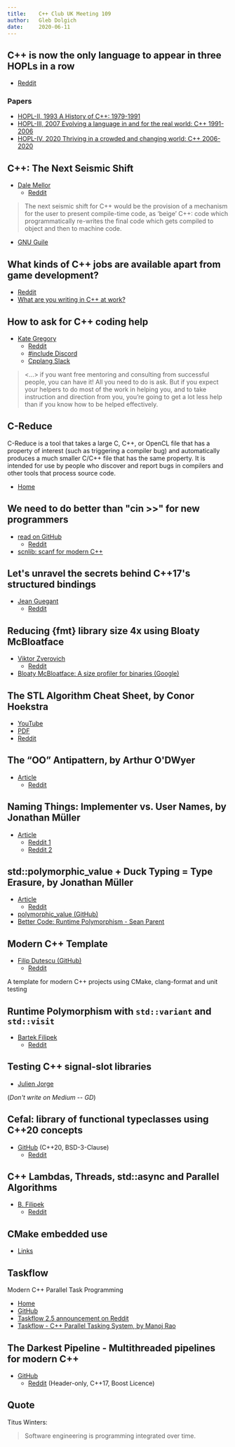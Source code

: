 ```yaml
---
title:    C++ Club UK Meeting 109
author:   Gleb Dolgich
date:     2020-06-11
---
```


## C++ is now the only language to appear in three HOPLs in a row

* [Reddit](https://www.reddit.com/r/cpp/comments/h0gxo5/c_is_now_the_only_language_to_appear_in_three/)

### Papers

* [HOPL-II, 1993 A History of C++: 1979-1991](http://www.stroustrup.com/hopl2.pdf)
* [HOPL-III, 2007 Evolving a language in and for the real world: C++ 1991-2006](http://www.stroustrup.com/hopl-almost-final.pdf)
* [HOPL-IV, 2020 Thriving in a crowded and changing world: C++ 2006-2020](https://www.stroustrup.com/hopl20main-p5-p-bfc9cd4--final.pdf)

## C++: The Next Seismic Shift

* [Dale Mellor](https://rdmp.org/dmbcs/seismic-c++)
  * [Reddit](https://www.reddit.com/r/cpp/comments/gle6y0/c_the_next_seismic_shift/)

> The next seismic shift for C++ would be the provision of a mechanism for the user to present
> compile-time code, as ‘beige’ C++: code which programmatically re-writes the final code which gets
> compiled to object and then to machine code.

* [GNU Guile](https://www.gnu.org/software/guile/guile.html)

## What kinds of C++ jobs are available apart from game development?

* [Reddit](https://www.reddit.com/r/cpp/comments/gn0ffp/forgive_my_ignorance_but_what_kind_of_jobs_can/)
* [What are you writing in C++ at work?](https://www.reddit.com/r/cpp/comments/e6sigs/what_are_you_writing_in_c_at_work/)

## How to ask for C++ coding help

* [Kate Gregory](http://www.gregcons.com/KateBlog/HowToAskForCCodingHelp.aspx)
  * [Reddit](https://www.reddit.com/r/cpp/comments/gvw8y3/how_to_ask_for_c_coding_help_kate_gregory/)
  * [#include Discord](https://www.includecpp.org/)
  * [Cpplang Slack](https://cpplang-inviter.cppalliance.org/)

> <...> if you want free mentoring and consulting from successful people, you can have it! All you
> need to do is ask. But if you expect your helpers to do most of the work in helping you, and to
> take instruction and direction from you, you’re going to get a lot less help than if you know how
> to be helped effectively.

## C-Reduce

C-Reduce is a tool that takes a large C, C++, or OpenCL file that has a property of interest (such
as triggering a compiler bug) and automatically produces a much smaller C/C++ file that has the same
property. It is intended for use by people who discover and report bugs in compilers and other tools
that process source code.

* [Home](http://embed.cs.utah.edu/creduce/)

## We need to do better than "cin >>" for new programmers

* [read on GitHub](https://github.com/ShakaUVM/read)
  * [Reddit](https://www.reddit.com/r/cpp/comments/gtzsnm/we_need_to_do_better_than_cin_for_new_programmers/)
* [scnlib: scanf for modern C++](https://github.com/eliaskosunen/scnlib)

## Let's unravel the secrets behind C++17's structured bindings

* [Jean Guegant](https://jguegant.github.io/blogs/tech/structured-bindings.html)
  * [Reddit](https://www.reddit.com/r/cpp/comments/glnx3w/lets_unravel_the_secrets_behind_c17s_structured/)

## Reducing {fmt} library size 4x using Bloaty McBloatface

* [Viktor Zverovich](https://www.zverovich.net/2020/05/21/reducing-library-size.html)
  * [Reddit](https://www.reddit.com/r/cpp/comments/go82wo/reducing_fmt_library_size_4x_using_bloaty/)
* [Bloaty McBloatface: A size profiler for binaries (Google)](https://github.com/google/bloaty)

## The STL Algorithm Cheat Sheet, by Conor Hoekstra

* [YouTube](https://youtu.be/LMmFpOhcQhA)
* [PDF](https://github.com/codereport/Algorithms/blob/master/CheatSheet/The%20STL%20Algorithm%20Cheat%20Sheet%20v0.0.pdf)
* [Reddit](https://www.reddit.com/r/cpp/comments/g4e2uj/the_stl_algorithm_cheat_sheet/)

## The “OO” Antipattern, by Arthur O'DWyer

* [Article](https://quuxplusone.github.io/blog/2020/05/28/oo-antipattern/)
  * [Reddit](https://www.reddit.com/r/cpp/comments/gs0iwm/the_oo_antipattern/)

## Naming Things: Implementer vs. User Names, by Jonathan Müller

* [Article](https://foonathan.net/2019/11/implementer-vs-user-names/#content)
  * [Reddit 1](https://www.reddit.com/r/programming/comments/e5hzmi/naming_things_implementer_vs_user_names/)
  * [Reddit 2](https://www.reddit.com/r/cpp/comments/e5s6og/naming_things_implementer_vs_user_names/)

## std::polymorphic_value + Duck Typing = Type Erasure, by Jonathan Müller

* [Article](https://foonathan.net/2020/01/type-erasure/)
  * [Reddit](https://www.reddit.com/r/cpp/comments/eq4b0h/stdpolymorphic_value_duck_typing_type_erasure/)
* [polymorphic_value (GitHub)](https://github.com/jbcoe/polymorphic_value/)
* [Better Code: Runtime Polymorphism - Sean Parent](https://youtu.be/QGcVXgEVMJg)

## Modern C++ Template

* [Filip Dutescu (GitHub)](https://github.com/filipdutescu/modern-cpp-template)
  * [Reddit](https://www.reddit.com/r/cpp/comments/gt0pz1/i_made_a_project_template_for_modern_c_projects/)

A template for modern C++ projects using CMake, clang-format and unit testing

## Runtime Polymorphism with `std::variant` and `std::visit`

* [Bartek Filipek](https://www.bfilipek.com/2020/04/variant-virtual-polymorphism.html)
  * [Reddit](https://www.reddit.com/r/cpp/comments/fvtf4j/runtime_polymorphism_with_stdvariant_and_stdvisit/)

## Testing C++ signal-slot libraries

* [Julien Jorge](https://medium.com/@julienjorge/testing-c-signal-slot-libraries-1994eb120826)

(_Don't write on Medium -- GD_)

## Cefal: library of functional typeclasses using C++20 concepts

* [GitHub](https://github.com/dkormalev/cefal) (C++20, BSD-3-Clause)
  * [Reddit](https://www.reddit.com/r/cpp/comments/g7mluk/cefal_library_of_functional_typeclasses_using_c20/)

## C++ Lambdas, Threads, std::async and Parallel Algorithms

* [B. Filipek](https://www.bfilipek.com/2020/05/lambdas-async.html?m=1)
  * [Reddit](https://www.reddit.com/r/cpp/comments/gufsdu/c_lambdas_threads_stdasync_and_parallel_algorithms/)

## CMake embedded use

* [Links](https://www.embeddeduse.com/cmake/)

## Taskflow

Modern C++ Parallel Task Programming

* [Home](https://taskflow.github.io/#/)
* [GitHub](https://github.com/taskflow/)
* [Taskflow 2.5 announcement on Reddit](https://www.reddit.com/r/cpp/comments/gvbfix/taskflow_v250_released_with_a_new_visualization/)
* [Taskflow - C++ Parallel Tasking System, by Manoj Rao](http://www.mycpu.org/c++-taskflow/)

## The Darkest Pipeline - Multithreaded pipelines for modern C++

* [GitHub](https://github.com/JoelFilho/TDP)
  * [Reddit](https://www.reddit.com/r/cpp/comments/gmvlmu/the_darkest_pipeline_tdp_a_c17_library_for/)
    (Header-only, C++17, Boost Licence)

## Quote

Titus Winters:

> Software engineering is programming integrated over time.
